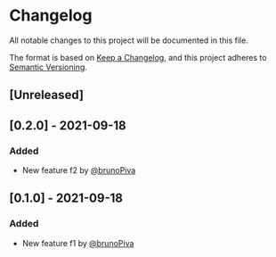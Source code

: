 # Changelog
All notable changes to this project will be documented in this file.

The format is based on [Keep a Changelog](https://keepachangelog.com/en/1.0.0/),
and this project adheres to [Semantic Versioning](https://semver.org/spec/v2.0.0.html).

## [Unreleased]

## [0.2.0] - 2021-09-18
### Added
- New feature f2 by [@brunoPiva](https://github.com/brunoPiva)

## [0.1.0] - 2021-09-18
### Added
- New feature f1 by [@brunoPiva](https://github.com/brunoPiva)
